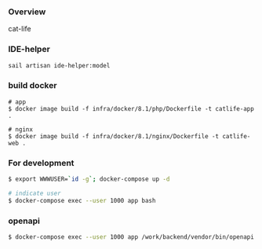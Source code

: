 ### Overview
cat-life

### IDE-helper

```bash
sail artisan ide-helper:model
```

### build docker

```shell
# app
$ docker image build -f infra/docker/8.1/php/Dockerfile -t catlife-app .

# nginx
$ docker image build -f infra/docker/8.1/nginx/Dockerfile -t catlife-web .
```

### For development
```bash
$ export WWWUSER=`id -g`; docker-compose up -d

# indicate user
$ docker-compose exec --user 1000 app bash
```

### openapi
```bash
$ docker-compose exec --user 1000 app /work/backend/vendor/bin/openapi /work/backend/app/Http --format yaml --output /work/backend/openapi/openapi.yaml
```
